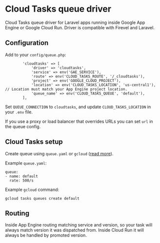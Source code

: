 # Cloud Tasks queue driver

Cloud Tasks queue driver for Laravel apps running inside Google App Engine or Google Cloud Run. Driver is compatible with Firevel and Laravel.

## Configuration

Add to your `config/queue.php`:
```
        'cloudtasks' => [
            'driver' => 'cloudtasks',
            'service' => env('GAE_SERVICE'),
            'route' => env('CLOUD_TASKS_ROUTE', '/_cloudtasks'),
            'project' => env('GOOGLE_CLOUD_PROJECT'),
            'location' => env('CLOUD_TASKS_LOCATION', 'us-central1'), // Location must match your App Engine project location.
            'queue_name' => env('CLOUD_TASKS_QUEUE', 'default'),
        ],
```

Set `QUEUE_CONNECTION` to `cloudtasks`, and update `CLOUD_TASKS_LOCATION` in your `.env` file.

If you use a proxy or load balancer that overrides URLs you can set `url` in the queue config.

## Cloud Tasks setup

Create queue using `queue.yaml` or `gcloud` ([read more](https://cloud.google.com/tasks/docs/queue-yaml)).

Example `queue.yaml`:
```
queue:
- name: default
  rate: 500/s
```

Example `gcloud` command:
```
gcloud tasks queues create default
```

## Routing

Inside App Engine routing matching service and version, so your task will always match version it was dispatched from. Inside Cloud Run it will always be handled by promoted version.
